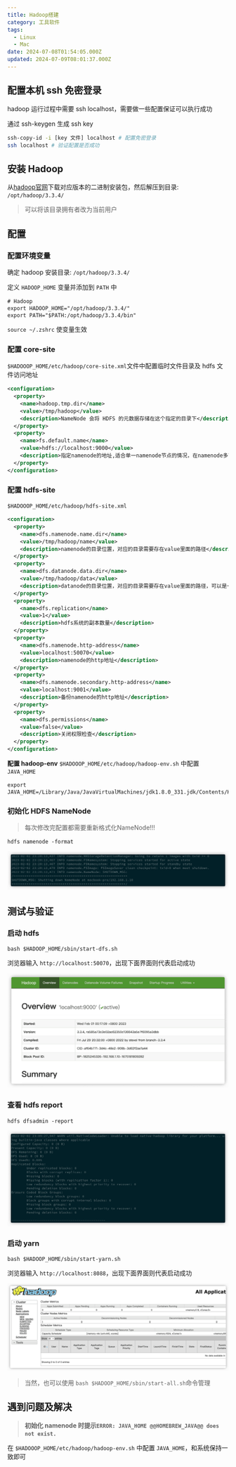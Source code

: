 ```yaml
---
title: Hadoop搭建
category: 工具软件
tags:
  - Linux
  - Mac
date: 2024-07-08T01:54:05.000Z
updated: 2024-07-09T08:01:37.000Z
---
```

## 配置本机 ssh 免密登录

hadoop 运行过程中需要 ssh localhost，需要做一些配置保证可以执行成功

通过 ssh-keygen 生成 ssh key

```sh
ssh-copy-id -i [key 文件] localhost # 配置免密登录
ssh localhost # 验证配置是否成功
```

## 安装 Hadoop

从[hadoop官网](https://dlcdn.apache.org/hadoop/common/)下载对应版本的二进制安装包，然后解压到目录: `/opt/hadoop/3.3.4/`

> 可以将该目录拥有者改为当前用户

## 配置

### 配置环境变量

确定 hadoop 安装目录:  `/opt/hadoop/3.3.4/`

定义 `HADOOP_HOME` 变量并添加到 `PATH` 中

```shell
# Hadoop
export HADOOP_HOME="/opt/hadoop/3.3.4/"
export PATH="$PATH:/opt/hadoop/3.3.4/bin"
```

`source ~/.zshrc` 使变量生效

### 配置 core-site

`$HADOOOP_HOME/etc/hadoop/core-site.xml`文件中配置临时文件目录及 hdfs 文件访问地址

```xml
<configuration>
  <property>
    <name>hadoop.tmp.dir</name>
    <value>/tmp/hadoop</value>
    <description>NameNode 会将 HDFS 的元数据存储在这个指定的目录下</description>         
  </property> 
  <property>
    <name>fs.default.name</name>
    <value>hdfs://localhost:9000</value>
    <description>指定namenode的地址,适合单一namenode节点的情况，在namenode多节点的情况下，适合使用fs.defaultfs</description>  
  </property>
</configuration>
```

### 配置 hdfs-site

`$HADOOOP_HOME/etc/hadoop/hdfs-site.xml`

```xml
<configuration>
  <property> 
    <name>dfs.namenode.name.dir</name>                 
    <value>/tmp/hadoop/name</value> 
    <description>namenode的目录位置，对应的目录需要存在value里面的路径</description> 
  </property>
  <property> 
    <name>dfs.datanode.data.dir</name>         
    <value>/tmp/hadoop/data</value>
    <description>datanode的目录位置，对应的目录需要存在value里面的路径，可以是一个或多个用逗号分隔的本地路径</description>         
  </property> 
  <property>
    <name>dfs.replication</name>
    <value>1</value>
    <description>hdfs系统的副本数量</description> 
  </property>
  <property> 
    <name>dfs.namenode.http-address</name>     
    <value>localhost:50070</value> 
    <description>namenode的http地址</description> 
  </property> 
  <property> 
    <name>dfs.namenode.secondary.http-address</name>     
    <value>localhost:9001</value> 
    <description>备份namenode的http地址</description> 
  </property> 
  <property>
    <name>dfs.permissions</name>
    <value>false</value>
    <description>关闭权限检查</description> 
  </property>
</configuration>
```

**配置 hadoop-env**
`$HADOOOP_HOME/etc/hadoop/hadoop-env.sh` 中配置 `JAVA_HOME`

```shell
export JAVA_HOME=/Library/Java/JavaVirtualMachines/jdk1.8.0_331.jdk/Contents/Home
```

### 初始化 HDFS NameNode

> 每次修改完配置都需要重新格式化NameNode!!!

```shell
hdfs namenode -format
```

​​​![UtMgIk](assets/net-img-202407051025105-20240709160210-jvdxjt0.png)​

## 测试与验证

### 启动 hdfs

```shell
bash $HADOOP_HOME/sbin/start-dfs.sh
```

浏览器输入 `http://localhost:50070`，出现下面界面则代表启动成功

​![Qjrnv3](assets/net-img-202407051025107-20240709160210-9pfi82y.png)​

### 查看 hdfs report

```shell
hdfs dfsadmin -report
```

​![5QmIl7](assets/net-img-202407051025108-20240709160210-9iksvh4.png)​

### 启动 yarn

```shell
bash $HADOOP_HOME/sbin/start-yarn.sh 
```

浏览器输入 `http://localhost:8088`，出现下面界面则代表启动成功

​![DI1Go8](assets/net-img-202407051025109-20240709160211-mlnfysy.png)​

> 当然，也可以使用 `bash $HADOOP_HOME/sbin/start-all.sh`命令管理

## 遇到问题及解决

> **初始化 namenode 时提示 **​****​****​**​**​**​`ERROR: JAVA_HOME @@HOMEBREW_JAVA@@ does not exist.`​**​**​**

在 `$HADOOOP_HOME/etc/hadoop/hadoop-env.sh` 中配置 `JAVA_HOME`，和系统保持一致即可
